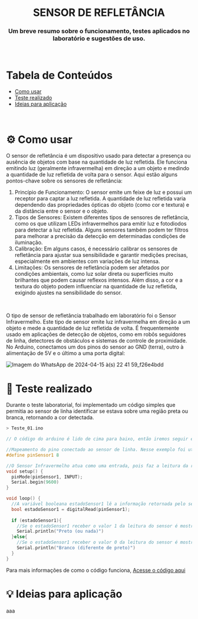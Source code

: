 <h1 align="center">SENSOR DE REFLETÂNCIA</h1>
<h3 align="center">Um breve resumo sobre o funcionamento, testes aplicados no laboratório e sugestões de uso.</h4>
<br/>

# Tabela de Conteúdos
- [Como usar](#gear-como-usar)
- [Teste realizado](#construction_worker-teste-realizado)
- [Ideias para aplicação](#bulb-ideias-para-aplicação)
<br/>

# :gear: Como usar
O sensor de refletância é um dispositivo usado para detectar a presença ou ausência de objetos com base na quantidade de luz refletida. Ele funciona emitindo luz (geralmente infravermelha) em direção a um objeto e medindo a quantidade de luz refletida de volta para o sensor. Aqui estão alguns pontos-chave sobre os sensores de refletância:

 1. Princípio de Funcionamento: O sensor emite um feixe de luz e possui um receptor para captar a luz refletida. A quantidade de luz refletida varia dependendo das propriedades ópticas do objeto (como cor e textura) e da distância entre o sensor e o objeto.
 2. Tipos de Sensores: Existem diferentes tipos de sensores de refletância, como os que utilizam LEDs infravermelhos para emitir luz e fotodiodos para detectar a luz refletida. Alguns sensores também podem ter filtros para melhorar a precisão da detecção em determinadas condições de iluminação.
 3. Calibração: Em alguns casos, é necessário calibrar os sensores de refletância para ajustar sua sensibilidade e garantir medições precisas, especialmente em ambientes com variações de luz intensa.
 4. Limitações: Os sensores de refletância podem ser afetados por condições ambientais, como luz solar direta ou superfícies muito brilhantes que podem causar reflexos intensos. Além disso, a cor e a textura do objeto podem influenciar na quantidade de luz refletida, exigindo ajustes na sensibilidade do sensor.
<br/>

O tipo de sensor de refletância trabalhado em laboratório foi o Sensor Infravermelho. Este tipo de sensor emite luz infravermelha em direção a um objeto e mede a quantidade de luz refletida de volta. É frequentemente usado em aplicações de detecção de objetos, como em robôs seguidores de linha, detectores de obstáculos e sistemas de controle de proximidade.
No Arduino, conectamos um dos pinos do sensor ao GND (terra), outro à alimentação de 5V e o último a uma porta digital:

![Imagem do WhatsApp de 2024-04-15 à(s) 22 41 59_f26e4bdd](https://github.com/Clara-Parpinelli/Teste-de-sensor-de-Linha---URA/assets/144749472/eecc43f6-ed09-4139-a0cb-b853148bb1a1)
<br/>

# :construction_worker: Teste realizado
Durante o teste laboratorial, foi implementado um código simples que permitia ao sensor de linha identificar se estava sobre uma região preta ou branca, retornando a cor detectada.
```c++
> Teste_01.ino

// O código do arduino é lido de cima para baixo, então iremos seguir esse padrão

//Mapeamento do pino conectado ao sensor de linha. Nesse exemplo foi utilizado a porta 8 para conectar ao sensor. 
#define pinSensor1 8 

//O Sensor Infravermelho atua como uma entrada, pois faz a leitura da região à qual foi exposto e retorna essa informação para o código.
void setup() {
  pinMode(pinSensor1, INPUT);
  Serial.begin(9600)
}

void loop() {
  //A variável booleana estadoSensor1 lê a informação retornada pelo sensor sendo 1 para "Preto ou nada" e 0 para "Branco ou diferente de preto"
  bool estadoSensor1 = digitalRead(pinSensor1);
  
  if (estadoSensor1){
    //Se o estadoSensor1 receber o valor 1 da leitura do sensor é mostrado a mensagem "Preto (ou nada)"
    Serial.println("Preto (ou nada)")
  }else{
    //Se o estadoSensor1 receber o valor 0 da leitura do sensor é mostrado a mensagem "Branco (diferente de preto)"
    Serial.println("Branco (diferente de preto)")
  }
}
```
Para mais informações de como o código funciona, <a href="/Teste_01.ino">Acesse o código aqui</a>
<br/>

# :bulb: Ideias para aplicação
aaa









